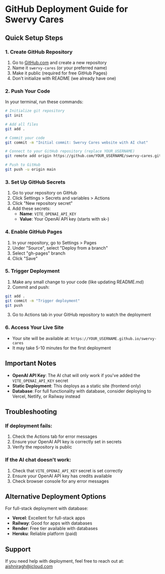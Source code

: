 # GitHub Deployment Guide for Swervy Cares

## Quick Setup Steps

### 1. Create GitHub Repository
1. Go to [GitHub.com](https://github.com) and create a new repository
2. Name it `swervy-cares` (or your preferred name)
3. Make it public (required for free GitHub Pages)
4. Don't initialize with README (we already have one)

### 2. Push Your Code
In your terminal, run these commands:

```bash
# Initialize git repository
git init

# Add all files
git add .

# Commit your code
git commit -m "Initial commit: Swervy Cares website with AI chat"

# Connect to your GitHub repository (replace YOUR_USERNAME)
git remote add origin https://github.com/YOUR_USERNAME/swervy-cares.git

# Push to GitHub
git push -u origin main
```

### 3. Set Up GitHub Secrets
1. Go to your repository on GitHub
2. Click Settings > Secrets and variables > Actions
3. Click "New repository secret"
4. Add these secrets:
   - **Name**: `VITE_OPENAI_API_KEY`
   - **Value**: Your OpenAI API key (starts with sk-)

### 4. Enable GitHub Pages
1. In your repository, go to Settings > Pages
2. Under "Source", select "Deploy from a branch"
3. Select "gh-pages" branch
4. Click "Save"

### 5. Trigger Deployment
1. Make any small change to your code (like updating README.md)
2. Commit and push:
```bash
git add .
git commit -m "Trigger deployment"
git push
```

3. Go to Actions tab in your GitHub repository to watch the deployment

### 6. Access Your Live Site
- Your site will be available at: `https://YOUR_USERNAME.github.io/swervy-cares`
- It may take 5-10 minutes for the first deployment

## Important Notes

- **OpenAI API Key**: The AI chat will only work if you've added the `VITE_OPENAI_API_KEY` secret
- **Static Deployment**: This deploys as a static site (frontend only)
- **Database**: For full functionality with database, consider deploying to Vercel, Netlify, or Railway instead

## Troubleshooting

### If deployment fails:
1. Check the Actions tab for error messages
2. Ensure your OpenAI API key is correctly set in secrets
3. Verify the repository is public

### If the AI chat doesn't work:
1. Check that `VITE_OPENAI_API_KEY` secret is set correctly
2. Ensure your OpenAI API key has credits available
3. Check browser console for any error messages

## Alternative Deployment Options

For full-stack deployment with database:
- **Vercel**: Excellent for full-stack apps
- **Railway**: Good for apps with databases  
- **Render**: Free tier available with databases
- **Heroku**: Reliable platform (paid)

## Support

If you need help with deployment, feel free to reach out at: aishniragh@icloud.com